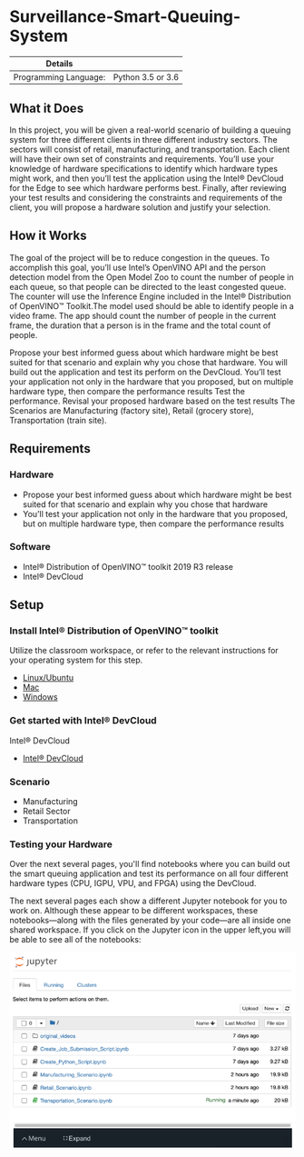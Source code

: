 # Surveillance-Smart-Queuing-System

| Details            |              |
|-----------------------|---------------|
| Programming Language: |  Python 3.5 or 3.6 |


## What it Does

In this project, you will be given a real-world scenario of building a
queuing system for three different clients in three different industry
sectors. The sectors will consist of retail, manufacturing, and
transportation. Each client will have their own set of constraints and
requirements. You’ll use your knowledge of hardware specifications
to identify which hardware types might work, and then you’ll test
the application using the Intel® DevCloud for the Edge to see which
hardware performs best. Finally, after reviewing your test results
and considering the constraints and requirements of the client, you
will propose a hardware solution and justify your selection.

## How it Works

The goal of the project will be to reduce congestion in the queues.
To accomplish this goal, you’ll use Intel’s OpenVINO API and the person
detection model from the Open Model Zoo to count the number of people 
in each queue, so that people can be directed to the least congested queue. 
The counter will use the Inference Engine included in the Intel® Distribution of 
OpenVINO™ Toolkit.The model used should be able to identify people in a video frame.
The app should count the number of people in the current frame, the duration that a 
person is in the frame and the total count of people. 

Propose your best informed guess about which hardware might be best suited for that scenario and explain why you chose that hardware.
You will build out the application and test its perform on the DevCloud.
You’ll test your application not only in the hardware that you proposed, but on multiple hardware type, then compare the performance results
Test the performance. Revisal your proposed hardware based on the test results
The Scenarios are Manufacturing (factory site), Retail (grocery store), Transportation (train site).

## Requirements

### Hardware
*   Propose your best informed guess about which hardware might be best suited for that scenario and explain why you chose that hardware
*   You’ll test your application not only in the hardware that you proposed, but on multiple hardware type, then compare the performance results

### Software

*   Intel® Distribution of OpenVINO™ toolkit 2019 R3 release
*   Intel® DevCloud 
        
## Setup

### Install Intel® Distribution of OpenVINO™ toolkit

Utilize the classroom workspace, or refer to the relevant instructions for your operating system for this step.

- [Linux/Ubuntu](./linux-setup.md)
- [Mac](./mac-setup.md)
- [Windows](./windows-setup.md)

### Get started with Intel® DevCloud

Intel® DevCloud
- [Intel® DevCloud](.https://devcloud.intel.com/edge/get_started/devcloud/.md)

### Scenario

*  Manufacturing
*  Retail Sector
*  Transportation

### Testing your Hardware

Over the next several pages, you'll find notebooks where you can build out the smart queuing application and test its performance on all four different hardware 
types (CPU, IGPU, VPU, and FPGA) using the DevCloud.

The next several pages each show a different Jupyter notebook for you to work on. Although these appear to be different workspaces, these notebooks—along with 
the files generated by your code—are all inside one shared workspace. If you click on the Jupyter icon in the upper left,you will be able to see all of the notebooks:

![Jupyter notebook](./Images/shared-workspace.png)


